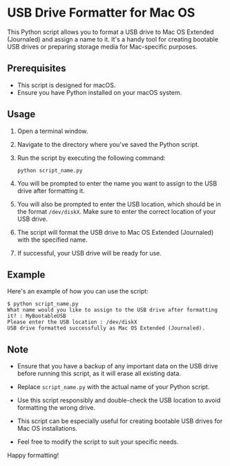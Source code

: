 # USB Drive Formatter for Mac OS

This Python script allows you to format a USB drive to Mac OS Extended (Journaled) and assign a name to it. It's a handy tool for creating bootable USB drives or preparing storage media for Mac-specific purposes.

## Prerequisites

- This script is designed for macOS.
- Ensure you have Python installed on your macOS system.

## Usage

1. Open a terminal window.

2. Navigate to the directory where you've saved the Python script.

3. Run the script by executing the following command:

   ```shell
   python script_name.py
   ```

4. You will be prompted to enter the name you want to assign to the USB drive after formatting it.

5. You will also be prompted to enter the USB location, which should be in the format `/dev/diskX`. Make sure to enter the correct location of your USB drive.

6. The script will format the USB drive to Mac OS Extended (Journaled) with the specified name.

7. If successful, your USB drive will be ready for use.

## Example

Here's an example of how you can use the script:

```shell
$ python script_name.py
What name would you like to assign to the USB drive after formatting it? : MyBootableUSB
Please enter the USB location : /dev/diskX
USB drive formatted successfully as Mac OS Extended (Journaled).
```

## Note

- Ensure that you have a backup of any important data on the USB drive before running this script, as it will erase all existing data.

- Replace `script_name.py` with the actual name of your Python script.

- Use this script responsibly and double-check the USB location to avoid formatting the wrong drive.

- This script can be especially useful for creating bootable USB drives for Mac OS installations.

- Feel free to modify the script to suit your specific needs.

Happy formatting!
